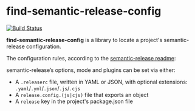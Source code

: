 # find-semantic-release-config

[![Build Status]](https://github.com/EricCrosson/find-semantic-release-config/actions/workflows/release.yml)

[build status]: https://github.com/EricCrosson/find-semantic-release-config/actions/workflows/release.yml/badge.svg?event=push

**find-semantic-release-config** is a library to locate a project's semantic-release configuration.

The configuration rules, according to the [semantic-release readme]:

semantic-release’s options, mode and plugins can be set via either:

- A `.releaserc` file, written in YAML or JSON, with optional extensions: `.yaml`/`.yml`/`.json`/`.js`/`.cjs`
- A `release.config.(js|cjs)` file that exports an object
- A `release` key in the project's package.json file

[semantic-release readme]: https://github.com/semantic-release/semantic-release/blob/master/docs/usage/configuration.md#configuration-file
